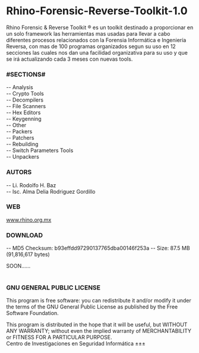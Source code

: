 # Rhino-Forensic-Reverse-Toolkit-1.0

Rhino Forensic & Reverse Toolkit ® es un toolkit destinado a proporcionar en un solo framework las herramientas mas usadas para llevar a cabo diferentes procesos relacionados con la Forensia Informática e Ingeniería Reversa, con mas de 100 programas organizados segun su uso en 12 secciones las cuales nos dan una facilidad organizativa para su uso y que se irá actualizando cada 3 meses con nuevas tools.

<h3><b>#SECTIONS#</b></h3>

-- Analysis
<br>
-- Crypto Tools
<br>
-- Decompilers
<br>
-- File Scanners
<br>
-- Hex Editors
<br>
-- Keygenning
<br>
-- Other
<br>
-- Packers
<br>
-- Patchers
<br>
-- Rebuilding
<br>
-- Switch Parameters Tools
<br>
-- Unpackers
<br>
<h3><b>AUTORS</b></h3>

-- Li. Rodolfo H. Baz
<br>
-- Isc. Alma Delia Rodriguez Gordillo
<br>
<h3><b>WEB</b></h3>

www.rhino.org.mx
<br>
<h3><b>DOWNLOAD</b></h3>

-- MD5 Checksum: b93effdd97290137765dba00146f253a
-- Size: 87.5 MB (91,816,617 bytes)

SOON......
<br><br>
<h3><b>GNU GENERAL PUBLIC LICENSE</b></h3>

This program is free software: you can redistribute it and/or modify it under the terms of the GNU General Public License as published by the Free Software Foundation.

This program is distributed in the hope that it will be useful, but WITHOUT ANY WARRANTY; without even the implied warranty of MERCHANTABILITY or FITNESS FOR A PARTICULAR PURPOSE.
<br>
Centro de Investigaciones en Seguridad Informática ±±±
